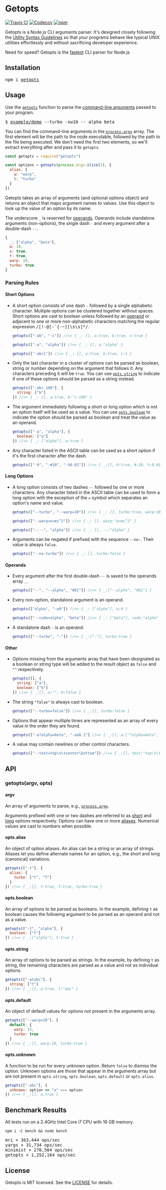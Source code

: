 # Getopts

[![Travis CI](https://img.shields.io/travis/jorgebucaran/getopts/master.svg)](https://travis-ci.org/jorgebucaran/getopts)
[![Codecov](https://img.shields.io/codecov/c/github/jorgebucaran/getopts/master.svg)](https://codecov.io/gh/jorgebucaran/getopts)
[![npm](https://img.shields.io/npm/v/getopts.svg)](https://www.npmjs.org/package/getopts)

Getopts is a Node.js CLI arguments parser. It's designed closely following the [Utility Syntax Guidelines](http://pubs.opengroup.org/onlinepubs/9699919799/basedefs/V1_chap12.html#tag_12_02) so that your programs behave like typical UNIX utilities effortlessly and without sacrificing developer experience.

Need for speed? Getopts is the [fastest](#benchmark-results) CLI parser for Node.js

## Installation

<pre>
npm i <a href="https://www.npmjs.com/package/getopts">getopts</a>
</pre>

## Usage

Use the [`getopts`](#getoptsargv-opts) function to parse the [command-line arguments](https://en.wikipedia.org/wiki/Command-line_interface#Arguments) passed to your program.

<pre>
$ <a href="./example/demo">example/demo</a> --turbo -xw10 -- alpha beta
</pre>

You can find the command-line arguments in the [`process.argv`](https://nodejs.org/docs/latest/api/process.html#process_process_argv) array. The first element will be the path to the node executable, followed by the path to the file being executed. We don't need the first two elements, so we'll extract everything after and pass it to `getopts`.

```js
const getopts = require("getopts")

const options = getopts(process.argv.slice(2), {
  alias: {
    w: "warp",
    t: "turbo"
  }
})
```

Getopts takes an array of arguments (and optional options object) and returns an object that maps argument names to values. Use this object to look up the value of an option by its name.

The underscore `_` is reserved for [operands](#operands). Operands include standalone arguments (non-options), the single dash `-` and every argument after a double-dash `--`.

```js
{
  _: ["alpha", "beta"],
  w: 10,
  x: true,
  t: true,
  warp: 10,
  turbo: true
}
```

### Parsing Rules

#### Short Options

- A short option consists of one dash `-` followed by a single alphabetic character. Multiple options can be clustered together without spaces. Short options are cast to boolean unless followed by an [operand](#operand) or adjacent to one or more non-alphabetic characters matching the regular expression <samp>/[!-@[-`{-~][\s\s]\*/</samp>.

  ```js
  getopts(["-ab", "-c"]) //=> { _: [], a:true, b:true, c:true }
  ```

  ```js
  getopts(["-a", "alpha"]) //=> { _: [], a:"alpha" }
  ```

  ```js
  getopts(["-abc1"]) //=> { _: [], a:true, b:true, c:1 }
  ```

- Only the last character in a cluster of options can be parsed as boolean, string or number depending on the argument that follows it. Any characters preceding it will be `true`. You can use [`opts.string`](#optstring) to indicate if one of these options should be parsed as a string instead.

  ```js
  getopts(["-abc-100"], {
    string: ["b"]
  }) //=> { _: [], a:true, b:"c-100" }
  ```

- The argument immediately following a short or long option which is not an option itself will be used as a value. You can use [`opts.boolean`](#optsboolean) to indicate the option should be parsed as boolean and treat the value as an operand.

  ```js
  getopts(["-a", "alpha"], {
    boolean: ["a"]
  }) //=> { _: ["alpha"], a:true }
  ```

- Any character listed in the ASCII table can be used as a short option if it's the first character after the dash.

  ```js
  getopts(["-9", "-#10", "-%0.01"]) //=> { _:[], 9:true, #:10, %:0.01 }
  ```

#### Long Options

- A long option consists of two dashes `--` followed by one or more characters. Any character listed in the ASCII table can be used to form a long option with the exception of the `=` symbol which separates an option's name and value.

  ```js
  getopts(["--turbo", "--warp=10"]) //=> { _: [], turbo:true, warp:10 }
  ```

  ```js
  getopts(["--warp=e=mc^2"]) //=> { _: [], warp:"e=mc^2" }
  ```

  ```js
  getopts(["----", "alpha"]) //=> { _: [], --:"alpha" }
  ```

- Arguments can be negated if prefixed with the sequence `--no-`. Their value is always `false`.

  ```js
  getopts(["--no-turbo"]) //=> { _: [], turbo:false }
  ```

#### Operands

- Every argument after the first double-dash `--` is saved to the operands array `_`.

  ```js
  getopts(["--", "--alpha", "001"]) //=> { _:["--alpha", "001"] }
  ```

- Every non-option, standalone argument is an operand.

  ```js
  getopts(["alpha", "-w9"]) //=> { _: ["alpha"], w:9 }
  ```

  ```js
  getopts(["--code=alpha", "beta"]) //=> { _: ["beta"], code:"alpha" }
  ```

- A standalone dash `-` is an operand.

  ```js
  getopts(["--turbo", "-"]) //=> { _:["-"], turbo:true }
  ```

#### Other

- Options missing from the arguments array that have been designated as a boolean or string type will be added to the result object as `false` and `""` respectively.

  ```js
  getopts([], {
    string: ["a"],
    boolean: ["b"]
  }) //=> { _:[], a:"", b:false }
  ```

* The string `"false"` is always cast to boolean.

  ```js
  getopts(["--turbo=false"]) //=> { _:[], turbo:false }
  ```

* Options that appear multiple times are represented as an array of every value in the order they are found.

  ```js
  getopts(["-a?alpha=beta", "-aa0.1"] //=> { _:[], a:["?alpha=beta", true, 0.1] }
  ```

* A value may contain newlines or other control characters.

  ```js
  getopts(["--text=top\n\tcenter\bottom"]) //=> { _:[], text:"top\n\tcenter\bottom" }
  ```

## API

### getopts(argv, opts)

#### argv

An array of arguments to parse, e.g., [`process.argv`](https://nodejs.org/docs/latest/api/process.html#process_process_argv).

Arguments prefixed with one or two dashes are referred to as [short](#short-options) and [long](#long-options) options respectively. Options can have one or more [aliases](#optssalias). Numerical values are cast to numbers when possible.

#### opts.alias

An object of option aliases. An alias can be a string or an array of strings. Aliases let you define alternate names for an option, e.g., the short and long (canonical) variations.

```js
getopts(["-t"], {
  alias: {
    turbo: ["t", "T"]
  }
}) //=> { _:[], t:true, T:true, turbo:true }
```

#### opts.boolean

An array of options to be parsed as booleans. In the example, defining `t` as boolean causes the following argument to be parsed as an operand and not as a value.

```js
getopts(["-t", "alpha"], {
  boolean: ["t"]
}) //=> { _:["alpha"], t:true }
```

#### opts.string

An array of options to be parsed as strings. In the example, by defining `t` as string, the remaining characters are parsed as a value and not as individual options.

```js
getopts(["-atabc"], {
  string: ["t"]
}) //=> { _:[], a:true, t:"abc" }
```

#### opts.default

An object of default values for options not present in the arguments array.

```js
getopts(["--warp=10"], {
  default: {
    warp: 15,
    turbo: true
  }
}) //=> { _:[], warp:10, turbo:true }
```

#### opts.unknown

A function to be run for every unknown option. Return `false` to dismiss the option. Unknown options are those that appear in the arguments array but are not present in `opts.string`, `opts.boolean`, `opts.default` or `opts.alias`.

```js
getopts(["-abc"], {
  unknown: option => "a" === option
}) //=> { _:[], a:true }
```

## Benchmark Results

All tests run on a 2.4GHz Intel Core i7 CPU with 16 GB memory.

```
npm i -C bench && node bench
```

<pre>
mri × 363,444 ops/sec
yargs × 31,734 ops/sec
minimist × 270,504 ops/sec
getopts × 1,252,164 ops/sec
</pre>

## License

Getopts is MIT licensed. See the [LICENSE](LICENSE.md) for details.
